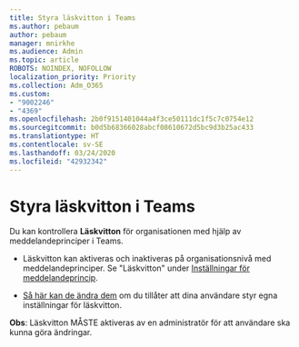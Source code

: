 ```yaml
---
title: Styra läskvitton i Teams
ms.author: pebaum
author: pebaum
manager: mnirkhe
ms.audience: Admin
ms.topic: article
ROBOTS: NOINDEX, NOFOLLOW
localization_priority: Priority
ms.collection: Adm_O365
ms.custom:
- "9002246"
- "4369"
ms.openlocfilehash: 2b0f9151401044a4f3ce50111dc1f5c7c0754e12
ms.sourcegitcommit: b0d5b68366028abcf08610672d5bc9d3b25ac433
ms.translationtype: HT
ms.contentlocale: sv-SE
ms.lasthandoff: 03/24/2020
ms.locfileid: "42932342"
---
```

# <a name="controlling-read-receipts-in-teams"></a>Styra läskvitton i Teams

Du kan kontrollera **Läskvitton** för organisationen med hjälp av meddelandeprinciper i Teams.

- Läskvitton kan aktiveras och inaktiveras på organisationsnivå med meddelandeprinciper. Se "Läskvitton" under [Inställningar för meddelandeprincip](https://docs.microsoft.com/microsoftteams/messaging-policies-in-teams#messaging-policy-settings).

- [Så här kan de ändra dem](https://docs.microsoft.com/microsoftteams/messaging-policies-in-teams#messaging-policy-settings) om du tillåter att dina användare styr egna inställningar för läskvitton. 

**Obs**: Läskvitton MÅSTE aktiveras av en administratör för att användare ska kunna göra ändringar.
